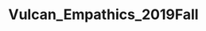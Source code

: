 # Vulcan_Empathics_2019Fall


<!-- tmp_speech2text.py: 
conver all audio into CSV files eg: 001_S_T.wav.csv  -->

<!-- integrate_CVS.py: 
integrate all csv from tmp_speech2text.py to "CSV/intergrated.wav.csv"
-change format base on database (increment by every second)
-padding 0.5 into sentiment
-copy the last data if there is no data at this point -->

<!-- static_functions.py: 
read "CSV/intergrated.wav.csv" and write "CSV/intergrated_accurate.wav.csv". 
"CSV/intergrated_accurate.wav.csv" has right mean, std, max, min -->

<!-- senti_main.py:
upload file "CSV/intergrated_accurate.wav.csv" to database -->